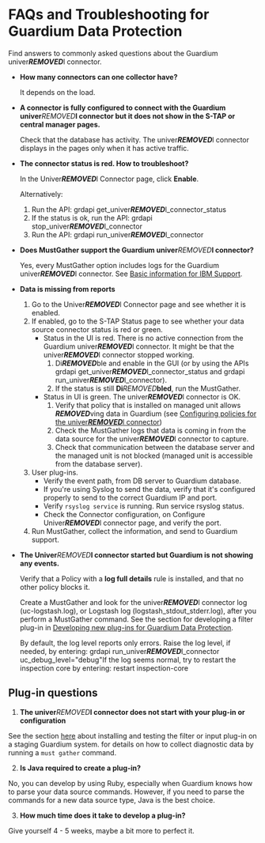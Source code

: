 # FAQs and Troubleshooting for Guardium Data Protection

Find answers to commonly asked questions about the Guardium univer***REMOVED***l connector.

-   **How many connectors can one collector have?**

    It depends on the load.

-   **A connector is fully configured to connect with the Guardium univer***REMOVED***l connector but it does not show in the S-TAP or central manager pages.**

    Check that the database has activity. The univer***REMOVED***l connector displays in the pages only when it has active traffic.

-   **The connector status is red. How to troubleshoot?**

    In the Univer***REMOVED***l Connector page, click **Enable**.

    Alternatively:

    1.  Run the API: grdapi get\_univer***REMOVED***l\_connector\_status
    2.  If the status is ok, run the API: grdapi stop\_univer***REMOVED***l\_connector
    3.  Run the API: grdapi run\_univer***REMOVED***l\_connector
    
-   **Does MustGather support the Guardium univer***REMOVED***l connector?**

    Yes, every MustGather option includes logs for the Guardium univer***REMOVED***l connector. See [Basic information for IBM Support](https://www.ibm.com/docs/en/guardium/11.4?topic=problems-basic-information-support).

-   **Data is missing from reports**

    1.  Go to the Univer***REMOVED***l Connector page and see whether it is enabled.
    2.  If enabled, go to the S-TAP Status page to see whether your data source connector status is red or green.
        -   Status in the UI is red. There is no active connection from the Guardium univer***REMOVED***l connector. It might be that the univer***REMOVED***l connector stopped working.
            1.  Di***REMOVED***ble and enable in the GUI \(or by using the APIs grdapi get\_univer***REMOVED***l\_connector\_status and grdapi run\_univer***REMOVED***l\_connector\).
            2.  If the status is still **Di***REMOVED***bled**, run the MustGather.
        -   Status in UI is green. The univer***REMOVED***l connector is OK.
            1.  Verify that policy that is installed on managed unit allows ***REMOVED***ving data in Guardium \(see [Configuring policies for the univer***REMOVED***l connector](/docs/Guardium%20Data%20Protection/uc_policies_gdp.md))
            2.  Check the MustGather logs that data is coming in from the data source for the univer***REMOVED***l connector to capture.
            3.  Check that communication between the database server and the managed unit is not blocked \(managed unit is accessible from the database server\).
    3.  User plug-ins.
        -   Verify the event path, from DB server to Guardium database.
        -   If you're using Syslog to send the data, verify that it's configured properly to send to the correct Guardium IP and port.
        -   Verify `rsyslog service` is running. Run service rsyslog status.
        -   Check the Connector configuration, on Configure Univer***REMOVED***l connector page, and verify the port.
    4.  Run MustGather, collect the information, and send to Guardium support.
-   **The Univer***REMOVED***l connector started but Guardium is not showing any events.**

    Verify that a Policy with a **log full details** rule is installed, and that no other policy blocks it.

    Create a MustGather and look for the univer***REMOVED***l connector log \(uc-logstash.log\), or Logstash log \(logstash\_stdout\_stderr.log\), after you perform a MustGather command. See the section for developing a filter plug-in in [Developing new plug-ins for Guardium Data Protection](/docs/Guardium%20Data%20Protection/developing_plugins_gdp.md). 
    
    By default, the log level reports only errors. Raise the log level, if needed, by entering: grdapi run\_univer***REMOVED***l\_connector uc\_debug\_level="debug"If the log seems normal, try to restart the inspection core by entering: restart inspection-core


## Plug-in questions

1.   **The univer***REMOVED***l connector does not start with your plug-in or configuration**

See the section [here](/docs/Guardium%20Data%20Protection/developing_plugins_gdp.md) about installing and testing the filter or input plug-in on a staging Guardium system.  for details on how to collect diagnostic data by running a `must gather` command.

2.    **Is Java required to create a plug-in?**

No, you can develop by using Ruby, especially when Guardium knows how to parse your data source commands. However, if you need to parse the commands for a new data source type, Java is the best choice.

3.    **How much time does it take to develop a plug-in?**

Give yourself 4 - 5 weeks, maybe a bit more to perfect it.
